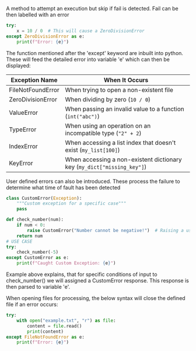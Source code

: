A method to attempt an execution but skip if fail is detected. Fail can be then labelled with an error
```python
try:
    x = 10 / 0  # This will cause a ZeroDivisionError
except ZeroDivisionError as e:
    print(f"Error: {e}")

```
The function mentioned after the 'except' keyword are inbuilt into python. These will feed the detailed error into variable 'e' which can then be displayed:


| **Exception Name** | **When It Occurs**                                                      |
| ------------------ | ----------------------------------------------------------------------- |
| FileNotFoundError  | When trying to open a non-existent file                                 |
| ZeroDivisionError  | When dividing by zero (`10 / 0`)                                        |
| ValueError         | When passing an invalid value to a function (`int("abc")`)              |
| TypeError          | When using an operation on an incompatible type (`"2" + 2`)             |
| IndexError         | When accessing a list index that doesn't exist (`my_list[100]`)         |
| KeyError           | When accessing a non-existent dictionary key (`my_dict["missing_key"]`) |

User defined errors can also be introduced. These process the failure to determine what time of fault has been detected
```python
class CustomError(Exception):
    """Custom exception for a specific case"""
    pass

def check_number(num):
    if num < 0:
        raise CustomError("Number cannot be negative!")  # Raising a user-defined error
    return num
# USE CASE
try:
    check_number(-5)
except CustomError as e:
    print(f"Caught Custom Exception: {e}")

```
Example above explains, that for specific conditions of input to check_number() we will assigned a CustomError response. This response is then parsed to variable 'e'.


When opening files for processing, the below syntax will close the defined file if an error occurs:
```python
try:
    with open("example.txt", "r") as file:
        content = file.read()
        print(content)
except FileNotFoundError as e:
    print(f"Error: {e}")

```